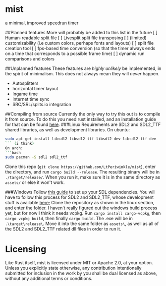 # mist
a minimal, improved speedrun timer

##Planned features
More will probably be added to this list in the future
[ ] Human-readable split file
[ ] Livesplit split file transposing
[ ] (limited) customizability (i.e custom colors, perhaps fonts and layouts)
[ ] split file creation tool
[ ] fps-based time conversion (so that the timer always ends on a time that corresponds to a possible frame time)
[ ] dynamic run comparisons and colors

##Unplanned features
These features are *highly unlikely* be implemented, in the spirit of minimalism. This does not always mean they will *never* happen.
* Autosplitters
* horizontal timer layout
* Ingame time
* Internet time sync
* SRC/SRL/splits.io integration

##Compiling from source
Currently the only way to try this out is to compile it from source. To do this you need rust installed, and an installation guide
for that can be found [here](https://www.rust-lang.org/tools/install).
###Linux
Requirements are SDL2 and SDL2_TTF shared libraries, as well as development libraries. On ubuntu: 
```bash
sudo apt-get install libsdl2 libsdl2-ttf libsdl2-dev libsdl2-ttf-dev
``` (i think)
On arch:
```bash
sudo pacman -S sdl2 sdl2_ttf
```

Clone this repo (`git clone https://github.com/LtPeriwinkle/mist`), enter the directory, and run `cargo build --release`. The resulting binary will be in
`./target/release/`. When you run it, make sure it is in the same directory as `assets/` or else it won't work.

###Windows
Follow [this guide](https://github.com/Rust-SDL2/rust-sdl2#windows-msvc) to set up your SDL dependencies. You will have to follow this process for SDL2 and SDL2\_TTF,
whose development stuff is available [here](http://libsdl.org/projects/SDL_ttf/);
Clone the repository as shown in the linux section, and enter the folder. I haven't really figured out the windows build process yet, but for now I think
it needs vcpkg. Run `cargo install cargo-vcpkg`, then `cargo vcpkg build`, then finally `cargo build`. The .exe will be in `.\target\release\`. Move it into 
the same folder as `assets\`, as well as all of the SDL2 and SDL2\_TTF related dll files in order to run it.

# Licensing
Like Rust itself, mist is licensed under MIT or Apache 2.0, at your option.
Unless you explicitly state otherwise, any contribution intentionally submitted 
for inclusion in the work by you shall be dual licensed as above, without any 
additional terms or conditions.